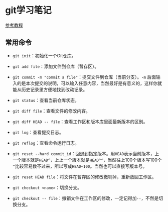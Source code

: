 # git学习笔记

[参考教程](http://www.liaoxuefeng.com/wiki/0013739516305929606dd18361248578c67b8067c8c017b000)

## 常用命令

- `git init`：初始化一个Git仓库。

- `git add file`：添加文件到仓库（暂存区）。

- `git commit -m "commit a file"`：提交文件到仓库（当前分支）。`-m` 后面输入的是本次提交的说明，可以输入任意内容，当然最好是有意义的，这样你就能从历史记录里方便地找到改动记录。

- `git status`：查看当前仓库状态。

- `git diff file`：查看文件的修改内容。

- `git diff HEAD -- file`：查看工作区和版本库里面最新版本的区别。

- `git log`：查看提交日志。

- `git reflog`：查看命令运行日志。

- `git reset --hard commit_id`：回退到指定版本。用`HEAD`表示当前版本，上一个版本就是`HEAD^`，上上一个版本就是`HEAD^^`，当然往上100个版本写100个`^`比较容易数不过来，所以写成`HEAD~100`。当然也可以直接写版本号。

- `git reset HEAD file`：将文件在暂存区的修改撤销掉，重新放回工作区。

- `git checkout <name>`：切换分支。

- `git checkout -- file`：撤销文件在工作区的修改，一定记得加`--`，不然是切换分支。
